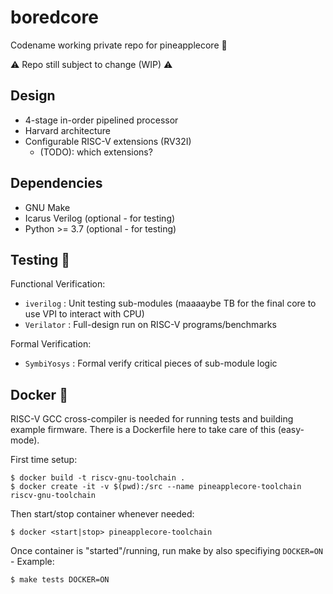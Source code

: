 # boredcore
Codename working private repo for pineapplecore 🍍

⚠ Repo still subject to change (WIP) ⚠

## Design
- 4-stage in-order pipelined processor
- Harvard architecture
- Configurable RISC-V extensions (RV32I)
    - (TODO): which extensions?

## Dependencies
- GNU Make
- Icarus Verilog (optional - for testing)
- Python >= 3.7 (optional - for testing)

## Testing 🧪
Functional Verification:
- `iverilog`    : Unit testing sub-modules (maaaaybe TB for the final core to use VPI to interact with CPU)
- `Verilator`   : Full-design run on RISC-V programs/benchmarks

Formal Verification:
- `SymbiYosys`  : Formal verify critical pieces of sub-module logic

## Docker 🐳
RISC-V GCC cross-compiler is needed for running tests and building example firmware. There is a Dockerfile
here to take care of this (easy-mode).

First time setup:

    $ docker build -t riscv-gnu-toolchain .
    $ docker create -it -v $(pwd):/src --name pineapplecore-toolchain riscv-gnu-toolchain

Then start/stop container whenever needed:

    $ docker <start|stop> pineapplecore-toolchain

Once container is "started"/running, run make by also specifiying `DOCKER=ON` - Example:

    $ make tests DOCKER=ON

